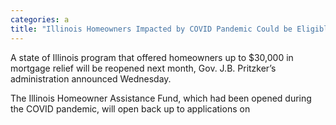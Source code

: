 ```yaml
---
categories: a
title: "Illinois Homeowners Impacted by COVID Pandemic Could be Eligible for Up to 30K in Mortgage Relief"
---
```


A state of Illinois program that offered homeowners up to $30,000 in mortgage relief will be reopened next month, Gov. J.B. Pritzker’s administration announced Wednesday.



The Illinois Homeowner Assistance Fund, which had been opened during the COVID pandemic, will open back up to applications on